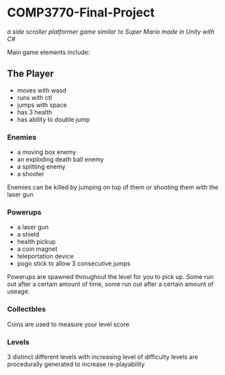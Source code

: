 # COMP3770-Final-Project
*a side scroller platformer game similar to Super Mario made in Unity with C#*

Main game elements include:
## The Player
* moves with wasd
* runs with ctl
* jumps with space
* has 3 health
* has ability to double jump

### Enemies
* a moving box enemy
* an exploding death ball enemy
* a splitting enemy
* a shooter

Enemies can be killed by jumping on top of them or shooting them with the laser gun

### Powerups
* a laser gun
* a shield
* health pickup
* a coin magnet
* teleportation device
* pogo stick to allow 3 consecutive jumps

Powerups are spawned throughout the level for you to pick up.
Some run out after a certain amount of time, some run out after a certain amount of useage.

### Collectbles
Coins are used to measure your level score

### Levels
3 distinct different levels with increasing level of difficulty
levels are procedurally generated to increase re-playability
